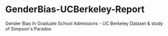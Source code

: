 # GenderBias-UCBerkeley-Report
Gender Bias In Graduate School Admissions - UC Berkeley Dataset &amp; study of Simpson's Paradox
